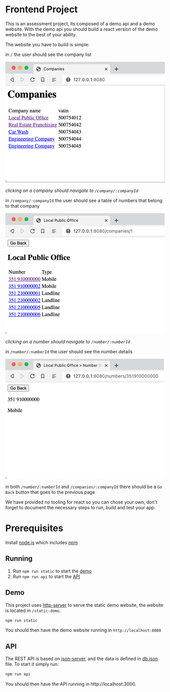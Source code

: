 # Frontend Project

This is an assessment project, its composed of a demo api and a demo website. With the demo api you should build a react version of the demo website to the best of your ability.

The website you have to build is simple:

in `/` the user should see the company list

![Companies](companies.png "Companies")

*clicking on a company should navigate to `/company/:companyId`*

in `/company/:companyId` the user should see a table of numbers that belong to that company

![Local Public Office](companynums.png "Local Public Office")

*clicking on a number should navigate to `/number/:numberId`*

in `/number/:numberId` the user should see the number details

![351910000000](num.png "351910000000")

in both `/number/:numberId` and `/companies/:companyId` there should be a `Go Back` button that goes to the previous page

We have provided no tooling for react so you can chose your own, don't forget to document the necessary steps to run, build and test your app.

# Prerequisites
Install [node.js](https://nodejs.org/en/) which includes [npm](https://npmjs.com)

## Running

1. Run `npm run static` to start the [demo](#demo)
1. Run `npm run api` to start the [API](#api)

## Demo

This project uses [http-server](https://www.npmjs.com/package/http-server) to serve the static demo website, the website is located in `/static-demo`.

```bash
npm run static
```

You should then have the demo website running in `http://localhost:8080`

## API

The REST API is based on [json-server](https://www.npmjs.com/package/), and the data is defined in [db.json](db.json) file. To start it simply run:

```bash
npm run api
```

You should then have the API running in http://localhost:3000.
